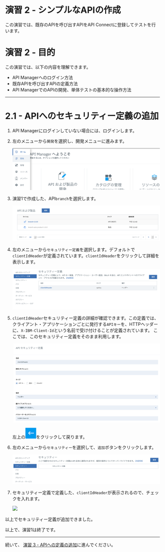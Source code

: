 # 演習 2 - シンプルなAPIの作成

この演習では、既存のAPIを呼び出すAPIをAPI Connectに登録してテストを行います。

# 演習 2 - 目的

この演習では、以下の内容を理解できます。

+ API Managerへのログイン方法
+ 既存APIを呼び出すAPIの定義方法
+ API ManagerでのAPIの開発、単体テストの基本的な操作方法

---


# 2.1	- APIへのセキュリティー定義の追加

1.	API Managerにログインしていない場合には、ログインします。


1.	左のメニューから`開発`を選択し、開発メニューに進みます。

	![](/lab-guide/img/lab2/move-to-develop.png)


1.	演習1で作成した、API`branch`を選択します。

	![](/lab-guide/img/lab2/select-branch-api.png)

1.	左のメニューから`セキュリティー定義`を選択します。デフォルトで`clientIdHeader`が定義されています。`clientIdHeader`をクリックして詳細を表示します。

	![](/lab-guide/img/lab2/security-def-client-id-header.png)


1.	`clientIdHeader`セキュリティー定義の詳細が確認できます。この定義では、クライアント・アプリケーションごとに発行する`APIキー`を、HTTPヘッダーに、`X-IBM-Client-Id`という名前で受け付けることが定義されています。
ここでは、このセキュリティー定義をそのまま利用します。

	![](/lab-guide/img/lab2/security-def-client-id-header-detail.png)



	左上の![](/lab-guide/img/common/return-button.png)をクリックして戻ります。

1.	左のメニューから`セキュリティー`を選択して、`追加`ボタンをクリックします。

	![](/lab-guide/img/lab2/security-add.png)


1.	セキュリティー定義で定義した、`clientIdHeader`が表示されるので、チェックを入れます。

	![](/lab-guide/img/lab2/security-ad-2.png)

以上でセキュリティー定義が追加できました。



以上で、演習1は終了です。

---

続いて、 [演習 3 - APIへの定義の追加](../Lab%202)に進んでください。

[important]: /lab-guide/img/common/important.png "Important!"
[info]: /lab-guide/img/common/info.png "Information"
[troubleshooting]: /lab-guide/img/common/troubleshooting.png "Troubleshooting"
